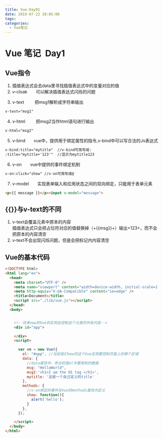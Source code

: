 ```yaml
---
title: Vue-Day01
date: 2019-07-22 10:05:00
tags:
categories: 
  - Vue笔记
---
```

# Vue 笔记&ensp;Day1
## Vue指令
1. 插值表达式会去data里寻找插值表达式中的变量对应的值
2. v-cloak&ensp;&ensp;&ensp;&ensp;可以解决插值表达式闪烁的问题
<!--more-->
3. v-text&emsp;&ensp;&ensp;&ensp;把msg1解析成字符串输出 
```html 
v-text="msg1"
```

4. v-html&emsp;&ensp;&ensp;&ensp;把msg2当作html语句进行输出 
```html
v-html="msg2"
```

5. v-bind&ensp;&ensp;&ensp;&ensp;vue中，提供用于绑定属性的指令,v-bind中可以写合法的Js表达式
```html
v-bind:title="mytitle"  //v-bind可简写成:
:title="mytitle+'123'"  //显示为mytitle123
```
6. v-on&ensp;&ensp;&ensp;&ensp;vue中提供的事件绑定机制
```html
v-on:click="show" //v-on可简写成@
```
7. v-model&ensp;&ensp;&ensp;&ensp;实现表单输入和应用状态之间的双向绑定，只能用于表单元素
```html 
<p>{{ message }}</p><input v-model="message">
```
## &#123;&#123;&#125;&#125;与v-text的不同
1. v-text会覆盖元素中原本的内容   
插值表达式只会把占位符对应的值替换掉（+{{msg}}+）输出+123+，而不会把原本的内容清空
2. v-text不会出现闪烁问题，但是会把标记内内容清空

## Vue的基本代码
```html
<!DOCTYPE html> 
<html lang="en">
  <head>
    <meta charset="UTF-8" />
    <meta name="viewport" content="width=device-width, initial-scale=1.0" />
    <meta http-equiv="X-UA-Compatible" content="ie=edge" />
    <title>Document</title>
    <script src="./lib/vue.js"></script> 
  </head>
  <body>


    <!--将来new的Vue的实例会控制这个元素的所有内容-->
    <div id="app">

    </div>
    <script>

      var vm = new Vue({
        el: "#app", //当前我们new的这个Vue实例要控制页面上的哪个区域
        data: {
          //data属性中，参访的是el中要用到的数据
          msg: "HelloWorld",
          msg2:'<h1>I am the H1 tag </h1>',
          mytitle: '这是一个自己定义的title' 
        },
        methods: { 
          //v-on绑定的事件在Vue的methods属性内定义
          show: function(){
            alert('hello');
          }
        },
      });

    </script>
  </body>
</html>
```